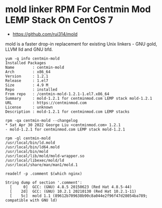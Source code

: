 # mold linker RPM For Centmin Mod LEMP Stack On CentOS 7

* https://github.com/rui314/mold

mold is a faster drop-in replacement for existing Unix linkers - GNU gold, LLVM lld and GNU bfd.

```
yum -q info centmin-mold
Installed Packages
Name        : centmin-mold
Arch        : x86_64
Version     : 1.2.1
Release     : 1.el7
Size        : 4.9 M
Repo        : installed
From repo   : /centmin-mold-1.2.1-1.el7.x86_64
Summary     : mold-1.2.1 for centminmod.com LEMP stack mold-1.2.1
URL         : https://centminmod.com
License     : unknown
Description : mold-1.2.1 for centminmod.com LEMP stacks
```

```
rpm -qa centmin-mold --changelog
* Sat Apr 30 2022 George Liu <centminmod.com> 1.2.1
- mold-1.2.1 for centminmod.com LEMP stack mold-1.2.1
```

```
rpm -ql centmin-mold
/usr/local/bin/ld.mold
/usr/local/bin/ld64.mold
/usr/local/bin/mold
/usr/local/lib/mold/mold-wrapper.so
/usr/local/libexec/mold/ld
/usr/local/share/man/man1/mold.1
```

```
readelf -p .comment $(which nginx)

String dump of section '.comment':
  [     0]  GCC: (GNU) 4.8.5 20150623 (Red Hat 4.8.5-44)
  [    2d]  GCC: (GNU) 10.2.1 20210130 (Red Hat 10.2.1-11)
  [    5c]  mold 1.1 (89612b709638b90c8a044e2f96f47d28054ba789; compatible with GNU ld)
```